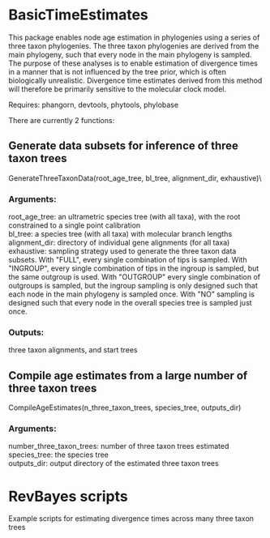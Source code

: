 

# BasicTimeEstimates 

This package enables node age estimation in phylogenies using a series of three taxon phylogenies. The three taxon phylogenies are derived from the main phylogeny, such that every node in the main phylogeny is sampled.
The purpose of these analyses is to enable estimation of divergence times in a manner that is not influenced by the tree prior, which is often biologically unrealistic.
Divergence time estimates derived from this method will therefore be primarily sensitive to the molecular clock model.

Requires: phangorn, devtools, phytools, phylobase

There are currently 2 functions:

## Generate data subsets for inference of three taxon trees
GenerateThreeTaxonData(root_age_tree, bl_tree, alignment_dir, exhaustive)\

### Arguments:
root_age_tree: an ultrametric species tree (with all taxa), with the root constrained to a single point calibration\
bl_tree: a species tree (with all taxa) with molecular branch lengths\
alignment_dir: directory of individual gene alignments (for all taxa)\
exhaustive: sampling strategy used to generate the three taxon data subsets. With "FULL", every single combination of tips is sampled. With "INGROUP", every single combination of tips in the ingroup is sampled, but the same outgroup is used. With "OUTGROUP" every single combination of outgroups is sampled, but the ingroup sampling is only designed such that each node in the main phylogeny is sampled once. With "NO" sampling is designed such that every node in the overall species tree is sampled just once.
### Outputs:
three taxon alignments, and start trees

## Compile age estimates from a large number of three taxon trees
CompileAgeEstimates(n_three_taxon_trees, species_tree, outputs_dir)

### Arguments:
number_three_taxon_trees: number of three taxon trees estimated\
species_tree: the species tree\
outputs_dir: output directory of the estimated three taxon trees

# RevBayes scripts
Example scripts for estimating divergence times across many three taxon trees





